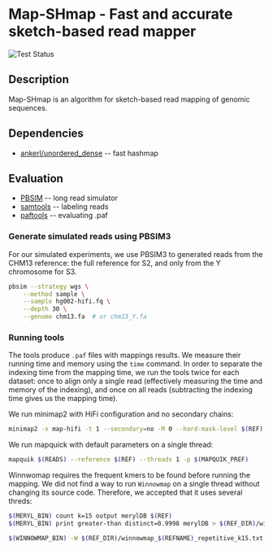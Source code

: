 # Map-SHmap - Fast and accurate sketch-based read mapper

![Test Status](https://github.com/pesho-ivanov/sweepmap/actions/workflows/test.yml/badge.svg)

## Description

Map-SHmap is an algorithm for sketch-based read mapping of genomic sequences.

## Dependencies

* [ankerl/unordered_dense](https://github.com/martinus/unordered_dense) -- fast hashmap

## Evaluation
* [PBSIM](https://github.com/pfaucon/PBSIM-PacBio-Simulator) -- long read simulator
* [samtools](https://github.com/samtools/samtools) -- labeling reads
* [paftools](https://github.com/RBGKew/pypaftol/blob/master/paftools_tutorial.md) -- evaluating .paf

### Generate simulated reads using PBSIM3
For our simulated experiments, we use PBSIM3 to generated reads from the CHM13 reference: the full reference for S2, and only from the Y chromosome for S3.
```bash
pbsim --strategy wgs \
	--method sample \
	--sample hg002-hifi.fq \
	--depth 30 \
	--genome chm13.fa  # or chm13_Y.fa
```

### Running tools
The tools produce `.paf` files with mappings results. We measure their running time and memory using the `time` command. In order to separate the indexing time from the mapping time, we run the tools twice for each dataset: once to align only a single read (effectively measuring the time and memory of the indexing), and once on all reads (subtracting the indexing time gives us the mapping time).

We run minimap2 with HiFi configuration and no secondary chains:
```bash
minimap2 -x map-hifi -t 1 --secondary=no -M 0 --hard-mask-level $(REF) $(READS) 2> >(tee $(MINIMAP_PREF).log) >$(MINIMAP_PREF).paf
```

We run mapquick with default parameters on a single thread:
```bash
mapquik $(READS) --reference $(REF) --threads 1 -p $(MAPQUIK_PREF)
```

Winnwomap requires the frequent kmers to be found before running the mapping. We did not find a way to run `Winnowmap` on a single thread without changing its source code. Therefore, we accepted that it uses several threds:
```bash
$(MERYL_BIN) count k=15 output merylDB $(REF)
$(MERYL_BIN) print greater-than distinct=0.9998 merylDB > $(REF_DIR)/winnowmap_$(REFNAME)_repetitive_k15.txt

$(WINNOWMAP_BIN) -W $(REF_DIR)/winnowmap_$(REFNAME)_repetitive_k15.txt -x map-pb -t 1 --secondary=no --sv-off -M 0 --hard-mask-level $(REF) $(READS) >$(WINNOWMAP_PREF).paf 
```